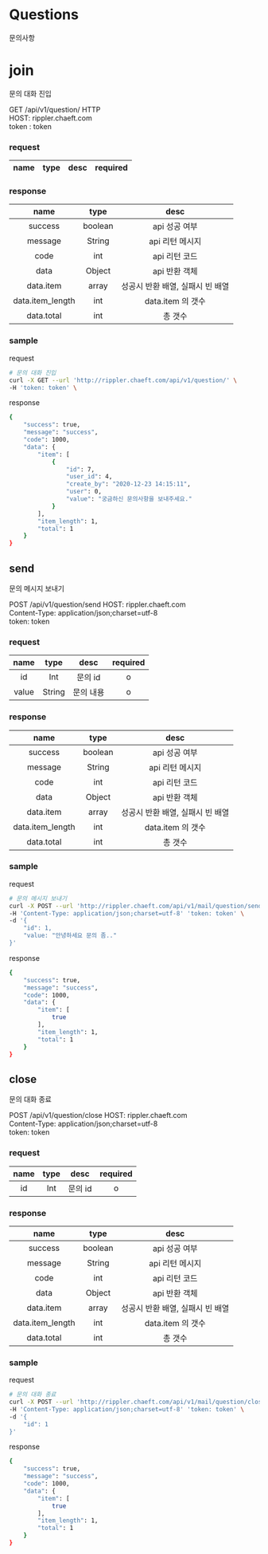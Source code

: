 # Questions

문의사항


# join
문의 대화 진입

GET /api/v1/question/ HTTP  
HOST: rippler.chaeft.com    
token : token

### request

|name|type|desc|required|
|:---:|:---:|:---:|:---:|

### response

|name|type|desc|
|:---:|:---:|:---:|
|success|boolean|api 성공 여부|
|message|String|api 리턴 메시지|
|code|int|api 리턴 코드|
|data|Object|api 반환 객체|
|data.item|array|성공시 반환 배열, 실패시 빈 배열|
|data.item_length|int| data.item 의 갯수 |
|data.total|int| 총 갯수 |

### sample

request  
```bash
# 문의 대화 진입
curl -X GET --url 'http://rippler.chaeft.com/api/v1/question/' \
-H 'token: token' \
```

response  
```bash
{
    "success": true,
    "message": "success",
    "code": 1000,
    "data": {
        "item": [
            {
                "id": 7,
                "user_id": 4,
                "create_by": "2020-12-23 14:15:11",
                "user": 0,
                "value": "궁금하신 문의사항을 보내주세요."
            }
        ],
        "item_length": 1,
        "total": 1
    }
}
```




## send

문의 메시지 보내기

POST /api/v1/question/send
HOST: rippler.chaeft.com    
Content-Type: application/json;charset=utf-8    
token: token

### request

|name|type|desc|required|
|:---:|:---:|:---:|:---:|
|id|Int| 문의 id |o|
|value|String| 문의 내용 |o|

### response

|name|type|desc|
|:---:|:---:|:---:|
|success|boolean|api 성공 여부|
|message|String|api 리턴 메시지|
|code|int|api 리턴 코드|
|data|Object|api 반환 객체|
|data.item|array|성공시 반환 배열, 실패시 빈 배열|
|data.item_length|int| data.item 의 갯수 |
|data.total|int| 총 갯수 |

### sample

request  
```bash
# 문의 메시지 보내기
curl -X POST --url 'http://rippler.chaeft.com/api/v1/mail/question/send' \
-H 'Content-Type: application/json;charset=utf-8' 'token: token' \
-d '{
    "id": 1,
    "value: "안녕하세요 문의 좀.."
}'
```

response  
```bash
{
    "success": true,
    "message": "success",
    "code": 1000,
    "data": {
        "item": [
            true
        ],
        "item_length": 1,
        "total": 1
    }
}
```



## close

문의 대화 종료

POST /api/v1/question/close
HOST: rippler.chaeft.com    
Content-Type: application/json;charset=utf-8    
token: token

### request

|name|type|desc|required|
|:---:|:---:|:---:|:---:|
|id|Int| 문의 id |o|

### response

|name|type|desc|
|:---:|:---:|:---:|
|success|boolean|api 성공 여부|
|message|String|api 리턴 메시지|
|code|int|api 리턴 코드|
|data|Object|api 반환 객체|
|data.item|array|성공시 반환 배열, 실패시 빈 배열|
|data.item_length|int| data.item 의 갯수 |
|data.total|int| 총 갯수 |

### sample

request  
```bash
# 문의 대화 종료
curl -X POST --url 'http://rippler.chaeft.com/api/v1/mail/question/close' \
-H 'Content-Type: application/json;charset=utf-8' 'token: token' \
-d '{
    "id": 1
}'
```

response  
```bash
{
    "success": true,
    "message": "success",
    "code": 1000,
    "data": {
        "item": [
            true
        ],
        "item_length": 1,
        "total": 1
    }
}
```